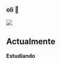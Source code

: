 ### oli 👋
![](https://komarev.com/ghpvc/?username=xNayra&label=Visitas+lul&color=ff69b4)


## Actualmente
**Estudiando**
<!--
**xNayra/xNayra** is a ✨ _special_ ✨ repository because its `README.md` (this file) appears on your GitHub profile.


